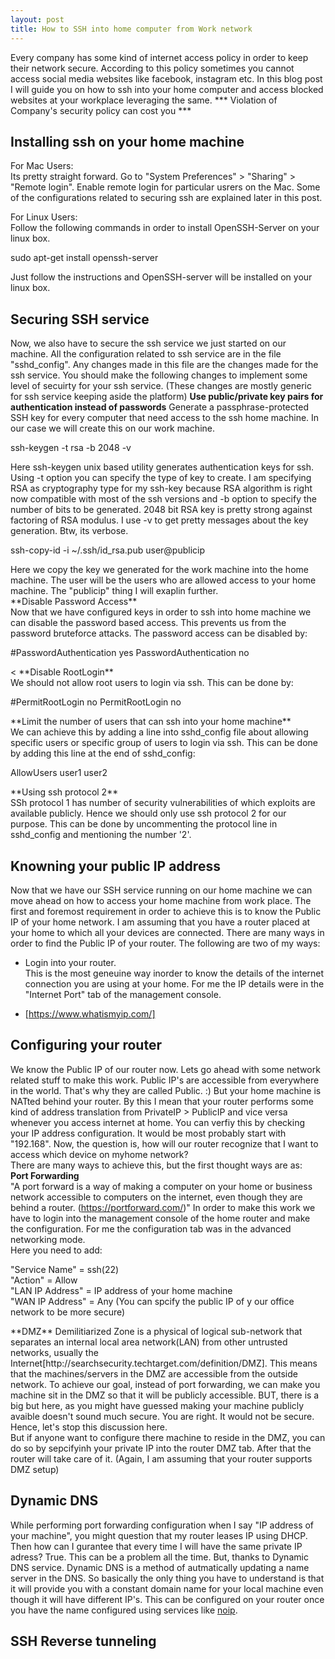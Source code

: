 ```yaml
---
layout: post
title: How to SSH into home computer from Work network
---
```


Every company has some kind of internet access policy in order to keep their network secure. According to this policy sometimes you cannot access social media websites like facebook, instagram etc. In this blog post I will guide you on how to ssh into your home computer and access blocked websites at your workplace leveraging the same. *** Violation of Company's security policy can cost you ***

## Installing ssh on your home machine

For Mac Users:<br>
Its pretty straight forward. Go to "System Preferences" > "Sharing" > "Remote login". Enable remote login for particular usrers on the Mac. Some of the configurations related to securing ssh are explained later in this post. 

For Linux Users:<br>
Follow the following commands in order to install OpenSSH-Server on your linux box.<br>
<p class="message"> 
sudo apt-get install openssh-server
</p>
Just follow the instructions and OpenSSH-server will be installed on your linux box. 

## Securing SSH service
Now, we also have to secure the ssh service we just started on our machine. All the configuration related to ssh service are in the file "sshd_config". Any changes made in this file are the changes made for the ssh service.
You should make the following changes to implement some level of secuirty for your ssh service. (These changes are mostly generic for ssh service keeping aside the platform)
**Use public/private key pairs for authentication instead of passwords**
Generate a passphrase-protected SSH key for every computer that need access to the ssh home machine. In our case we will create this on our work machine.
<p class="message">
ssh-keygen -t rsa -b 2048 -v 
</p>
Here ssh-keygen unix based utility generates authentication keys for ssh. Using -t option you can specify the type of key to create. I am specifying RSA as cryptography type for my ssh-key because RSA algorithm is right now compatible with most of the ssh versions and -b option to specify the number of bits to be generated. 2048 bit RSA key is pretty strong against factoring of RSA modulus. I use -v to get pretty messages about the key generation. Btw, its verbose. <br>
<p class="message">
ssh-copy-id -i ~/.ssh/id_rsa.pub user@publicip
</p>
Here we copy the key we generated for the work machine into the home machine. The user will be the users who are allowed access to your home machine. The "publicip" thing I will exaplin further.<br> 
**Disable Password Access**<br>
		Now that we have configured keys in order to ssh into home machine we can disable the password based access. This prevents us from the password bruteforce attacks.
		The password access can be disabled by: <br>
		<p class="message">
		#PasswordAuthentication yes
		PasswordAuthentication no
		</p><
**Disable RootLogin**<br>
		We should not allow root users to login via ssh. This can be done by: <br>
		<p class="message">
		#PermitRootLogin no
		PermitRootLogin no
		</p>
**Limit the number of users that can ssh into your home machine** <br>
		We can achieve this by adding a line into sshd_config file about allowing specific users or specific group of users to login via ssh.
		This can be done by adding this line at the end of sshd_config: <br>
		<p class="message">
		AllowUsers user1 user2
		</p>
**Using ssh protocol 2** <br>
		SSh protocol 1 has number of security vulnerabilities of which exploits are available publicly. Hence we should only use ssh protocol 2 for our purpose.
		This can be done by uncommenting the protocol line in sshd_config and mentioning the number '2'.

## Knowning your public IP address 
Now that we have our SSH service running on our home machine we can move ahead on how to access your home machine from work place. The first and foremost requirement in order to achieve this is to know the Public IP of your home network. I am assuming that you have a router placed at your home to which all your devices are connected. There are many ways in order to find the Public IP of your router. The following are two of my ways:

*  Login into your router. <br>
	This is the most geneuine way inorder to know the details of the internet connection you are using at your home. For me the IP details were in the "Internet Port" tab of the management console.<br> 

*  [https://www.whatismyip.com/]<br>

## Configuring your router
We know the Public IP of our router now. Lets go ahead with some network related stuff to make this work. 
Public IP's are accessible from everywhere in the world. That's why they are called Public. :)
But your home machine is NATted behind your router. By this I mean that your router performs some kind of address translation from PrivateIP > PublicIP and vice versa whenever you access internet at home. You can verfiy this by checking your IP address configuration. It would be most probably start with "192.168". Now, the question is, how will our router recognize that I want to access which device on myhome network? <br>
There are many ways to achieve this, but the first thought ways are as:<br>
**Port Forwarding**<br>
"A port forward is a way of making a computer on your home or business network accessible to computers on the internet, even though they are behind a router. (https://portforward.com/)"
In order to make this work we have to login into the management console of the home router and make the configuration. 
For me the configuration tab was in the advanced networking mode. <br>
Here you need to add: <br>
<p class="message">
"Service Name" = ssh(22) <br>
"Action" = Allow <br>
"LAN IP Address" = IP address of your home machine <br>
"WAN IP Address" = Any (You can spcify the public IP of y our office network to be more secure) <br>
</p>
**DMZ**
	Demilitiarized Zone is a physical of logical sub-network that separates an internal local area network(LAN) from other untrusted networks, usually the Internet[http://searchsecurity.techtarget.com/definition/DMZ]. This means that the machines/servers in the DMZ are accessible from the outside network. To achieve our goal, instead of port forwarding, we can make you machine sit in the DMZ so that it will be publicly accessible. BUT, there is a big but here, as you might have guessed making your machine publicly avaible doesn't sound much secure. You are right. It would not be secure. Hence, let's stop this discussion here. <br>
	But if anyone want to configure there machine to reside in the DMZ, you can do so by sepcifyinh your private IP into the router DMZ tab. After that the router will take care of it. (Again, I am assuming that your router supports DMZ setup)<br>

## Dynamic DNS
While performing port forwarding configuration when I say "IP address of your machine", you might question that my router leases IP using DHCP. Then how can I gurantee that every time I will have the same private IP adress? True. This can be a problem all the time. But, thanks to Dynamic DNS service. Dynamic DNS is a method of autmatically updating a name server in the DNS. So basically the only thing you have to understand is that it will provide you with a constant domain name for your local machine even though it will have different IP's. This can be configured on your router once you have the name configured using services like [noip](https://www.noip.com/free).

## SSH Reverse tunneling



